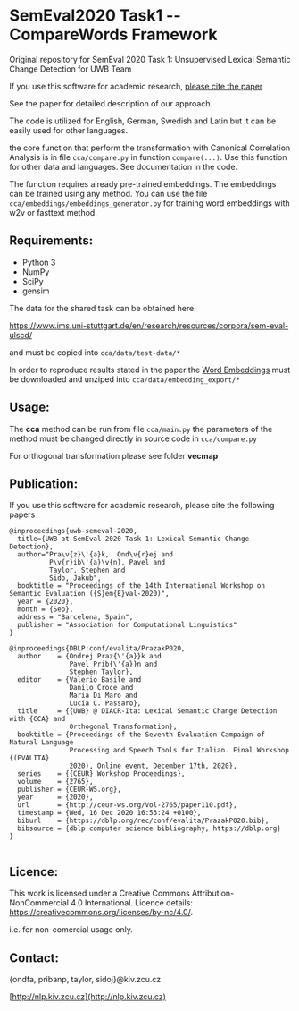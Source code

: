 # SemEval2020 Task1 -- CompareWords Framework
Original repository for SemEval 2020 Task 1: Unsupervised Lexical Semantic Change Detection for UWB Team

If you use this software for academic research, [please cite the paper](#publication)

See the paper for detailed description of our approach.

The code is utilized for English, German, Swedish and Latin but it can be easily used for other languages.

the core function that perform the transformation with Canonical Correlation Analysis is in file `cca/compare.py` in function
`compare(...)`. Use this function for other data and languages. See documentation in the code.

The function requires already pre-trained embeddings. The embeddings can be trained using any method.
You can use the file `cca/embeddings/embeddings_generator.py` for training word embeddings with w2v or fasttext method. 

Requirements:
--------
- Python 3
- NumPy
- SciPy
- gensim

The data for the shared task can be obtained here:

https://www.ims.uni-stuttgart.de/en/research/resources/corpora/sem-eval-ulscd/

and must be copied into `cca/data/test-data/*`

In order to reproduce results stated in the paper the  [Word Embeddings](https://drive.google.com/drive/folders/1LQ1_Lp-rDAlFy9PpNM4tTnEKFFoY_Ztb?usp=sharing) must be downloaded and unziped into `cca/data/embedding_export/*`

Usage:
--------
The **cca** method can be run from file 
`cca/main.py` the parameters of the method must be changed directly in source code in `cca/compare.py`

For orthogonal transformation please see folder **vecmap**

Publication:
--------

If you use this software for academic research, please cite the following papers

```
@inproceedings{uwb-semeval-2020,
  title={UWB at SemEval-2020 Task 1: Lexical Semantic Change Detection},
  author="Pra\v{z}\'{a}k,  Ond\v{r}ej and
          P\v{r}ib\'{a}\v{n}, Pavel and
          Taylor, Stephen and
          Sido, Jakub",
  booktitle = "Proceedings of the 14th International Workshop on Semantic Evaluation ({S}em{E}val-2020)",
  year = {2020},
  month = {Sep},
  address = "Barcelona, Spain",
  publisher = "Association for Computational Linguistics"
}

@inproceedings{DBLP:conf/evalita/PrazakP020,
  author    = {Ondrej Praz{\'{a}}k and
               Pavel Prib{\'{a}}n and
               Stephen Taylor},
  editor    = {Valerio Basile and
               Danilo Croce and
               Maria Di Maro and
               Lucia C. Passaro},
  title     = {{UWB} @ DIACR-Ita: Lexical Semantic Change Detection with {CCA} and
               Orthogonal Transformation},
  booktitle = {Proceedings of the Seventh Evaluation Campaign of Natural Language
               Processing and Speech Tools for Italian. Final Workshop {(EVALITA}
               2020), Online event, December 17th, 2020},
  series    = {{CEUR} Workshop Proceedings},
  volume    = {2765},
  publisher = {CEUR-WS.org},
  year      = {2020},
  url       = {http://ceur-ws.org/Vol-2765/paper110.pdf},
  timestamp = {Wed, 16 Dec 2020 16:53:24 +0100},
  biburl    = {https://dblp.org/rec/conf/evalita/PrazakP020.bib},
  bibsource = {dblp computer science bibliography, https://dblp.org}
}


```

Licence:
--------
This work is licensed under a Creative Commons Attribution-NonCommercial 4.0 International. Licence
details: https://creativecommons.org/licenses/by-nc/4.0/.

i.e. for non-comercial usage only.

Contact:
--------
{ondfa, pribanp, taylor, sidoj}@kiv.zcu.cz

[http://nlp.kiv.zcu.cz](http://nlp.kiv.zcu.cz)
